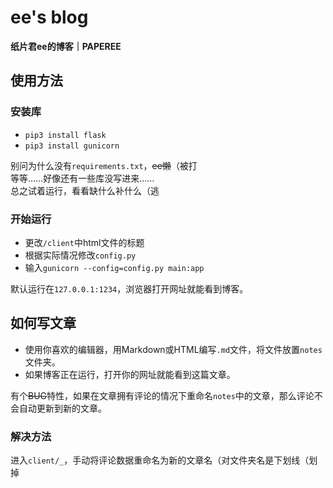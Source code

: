 # ee's blog
**纸片君ee的博客｜PAPEREE**

## 使用方法
### 安装库
- `pip3 install flask`
- `pip3 install gunicorn`

别问为什么没有`requirements.txt`，~~ee懒~~（被打  
等等……好像还有一些库没写进来……  
总之试着运行，看看缺什么补什么（逃

### 开始运行
- 更改`/client`中html文件的标题
- 根据实际情况修改`config.py`
- 输入`gunicorn --config=config.py main:app`

默认运行在`127.0.0.1:1234`，浏览器打开网址就能看到博客。

## 如何写文章
- 使用你喜欢的编辑器，用Markdown或HTML编写`.md`文件，将文件放置`notes`文件夹。
- 如果博客正在运行，打开你的网址就能看到这篇文章。

有个~~BUG~~特性，如果在文章拥有评论的情况下重命名`notes`中的文章，那么评论不会自动更新到新的文章。  

### 解决方法
进入`client/_`，手动将评论数据重命名为新的文章名（对文件夹名是下划线（划掉
